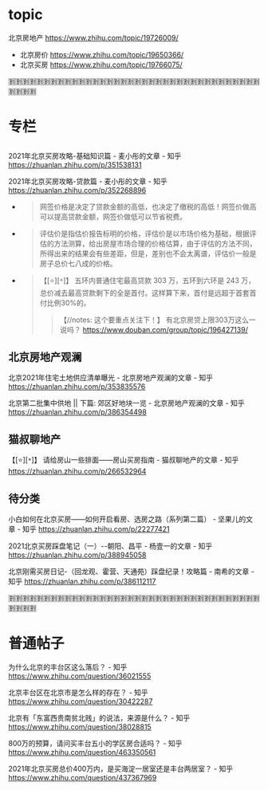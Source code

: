 
# topic

北京房地产 https://www.zhihu.com/topic/19726009/
- 北京房价 https://www.zhihu.com/topic/19650366/
- 北京买房 https://www.zhihu.com/topic/19766075/

:u5272::u5272::u5272::u5272::u5272::u5272::u5272::u5272::u5272::u5272::u5272::u5272::u5272::u5272::u5272::u5272::u5272::u5272::u5272::u5272::u5272::u5272::u5272::u5272::u5272::u5272::u5272::u5272::u5272::u5272::u5272::u5272::u5272::u5272::u5272::u5272::u5272::u5272::u5272::u5272:

# 专栏

## 

2021年北京买房攻略-基础知识篇 - 麦小彤的文章 - 知乎 https://zhuanlan.zhihu.com/p/351538131

2021年北京买房攻略-贷款篇 - 麦小彤的文章 - 知乎 https://zhuanlan.zhihu.com/p/352268896
- > 网签价格是决定了贷款金额的高低，也决定了缴税的高低！网签价做高可以提高贷款金额，网签价做低可以节省税费。
- > 评估价是指估价报告标明的价格，评估价是以市场价格为基础，根据评估的方法测算，给出房屋市场合理的价格估算，由于评估的方法不同，所得出来的结果会有些差距，但是，差别也不会太离谱，评估价一般是房子总价七八成的价格。
- > 【[:star:][`*`]】 五环内普通住宅最高贷款 303 万，五环到六环是 243 万，总价减去最高贷款剩下的全是首付。这样算下来，首付是远超于首套首付比例30%的。
  >> 【//notes: 这个要重点关注下！】 有北京房贷上限303万这么一说吗？ https://www.douban.com/group/topic/196427139/

## 北京房地产观澜

北京2021年住宅土地供应清单曝光 - 北京房地产观澜的文章 - 知乎 https://zhuanlan.zhihu.com/p/353835576

北京第二批集中供地 || 下篇: 郊区好地块一览 - 北京房地产观澜的文章 - 知乎 https://zhuanlan.zhihu.com/p/386354498

## 猫叔聊地产

【[:star:][`*`]】 请给房山一些排面——房山买房指南 - 猫叔聊地产的文章 - 知乎 https://zhuanlan.zhihu.com/p/266532964

## 待分类

小白如何在北京买房——如何开启看房、选房之路（系列第二篇） - 坚果儿的文章 - 知乎 https://zhuanlan.zhihu.com/p/22277421

2021北京买房踩盘笔记（一）--朝阳、昌平 - 杨壹一的文章 - 知乎 https://zhuanlan.zhihu.com/p/388945058

北京刚需买房日记-（回龙观、霍营、天通苑）踩盘纪录！攻略篇 - 南希的文章 - 知乎 https://zhuanlan.zhihu.com/p/386112117

:u5272::u5272::u5272::u5272::u5272::u5272::u5272::u5272::u5272::u5272::u5272::u5272::u5272::u5272::u5272::u5272::u5272::u5272::u5272::u5272::u5272::u5272::u5272::u5272::u5272::u5272::u5272::u5272::u5272::u5272::u5272::u5272::u5272::u5272::u5272::u5272::u5272::u5272::u5272::u5272:

# 普通帖子

为什么北京的丰台区这么落后？ - 知乎 https://www.zhihu.com/question/36021555

北京丰台区在北京市是怎么样的存在？ - 知乎 https://www.zhihu.com/question/30422287

北京有「东富西贵南贫北贱」的说法，来源是什么？ - 知乎 https://www.zhihu.com/question/38028815

800万的预算，请问买丰台五小的学区房合适吗？ - 知乎 https://www.zhihu.com/question/463350561

2021年北京买房总价400万内，是买海淀一居室还是丰台两居室？ - 知乎 https://www.zhihu.com/question/437367969

